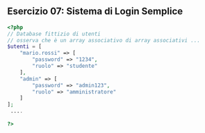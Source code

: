 ## Esercizio 07: Sistema di Login Semplice

```php
<?php
// Database fittizio di utenti
// osserva che è un array associativo di array associativi ...
$utenti = [
    "mario.rossi" => [
        "password" => "1234",
        "ruolo" => "studente"
    ],
    "admin" => [
        "password" => "admin123",
        "ruolo" => "amministratore"
    ]
];
 ....
 
?>
```
